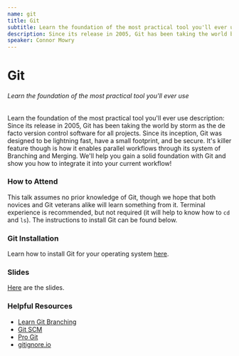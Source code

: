 ```yaml
---
name: git
title: Git
subtitle: Learn the foundation of the most practical tool you'll ever use
description: Since its release in 2005, Git has been taking the world by storm as the de facto version control software for all projects. Since its inception, Git was designed to be lightning fast, have a small footprint, and be secure.  It's killer feature though is how it enables parallel workflows through its system of Branching and Merging. We'll help you gain a solid foundation with Git and show you how to integrate it into your current workflow!
speaker: Connor Mowry
---
```

# Git
###### Learn the foundation of the most practical tool you'll ever use

Learn the foundation of the most practical tool you'll ever use
description: Since its release in 2005, Git has been taking the world by storm
as the de facto version control software for all projects. Since its inception,
Git was designed to be lightning fast, have a small footprint, and be secure.
It's killer feature though is how it enables parallel workflows through its
system of Branching and Merging. We'll help you gain a solid foundation with Git
and show you how to integrate it into your current workflow!


### How to Attend

This talk assumes no prior knowledge of Git, though we hope that both
novices and Git veterans alike will learn something from it. Terminal experience
is recommended, but not required (it will help to know how to `cd` and `ls`).
The instructions to install Git can be found below.


### Git Installation

Learn how to install Git for your operating system
[here](https://git-scm.com/book/en/v2/Getting-Started-Installing-Git).

### Slides
[Here](https://docs.google.com/presentation/d/1EiaAhpejfbpuVZIMGkIALwo529CgBuI73mKSMjTwjzo/edit?usp=sharing) are the slides.

### Helpful Resources
- [Learn Git Branching](https://learngitbranching.js.org/)
- [Git SCM](https://git-scm.com/)
- [Pro Git](https://git-scm.com/book/en/v2)
- [gitignore.io](https://www.gitignore.io/)

